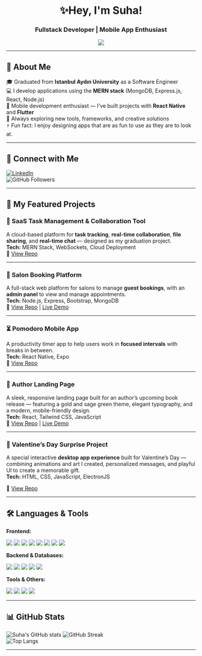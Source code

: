 <!-- Banner / Intro -->
<h1 align="center">✨Hey, I'm Suha!</h1>
<h3 align="center">Fullstack Developer | Mobile App Enthusiast</h3>

<!-- Typing Animation -->
<p align="center">
  <a href="https://git.io/typing-svg">
    <img src="https://readme-typing-svg.herokuapp.com?lines=Fullstack+Developer;Mobile+Dev+Enthusiast;Aesthetic+Lover&center=true&width=500&height=50">
  </a>
</p>


---

## 🚀 About Me  
🎓 Graduated from **Istanbul Aydın University** as a Software Engineer  
💻 I develop applications using the **MERN stack** (MongoDB, Express.js, React, Node.js)  
📱 Mobile development enthusiast — I’ve built projects with **React Native** and **Flutter**  
🌱 Always exploring new tools, frameworks, and creative solutions  
⚡ Fun fact: I enjoy designing apps that are as fun to use as they are to look at.  

---

## 🔗 Connect with Me  
[![LinkedIn](https://img.shields.io/badge/LinkedIn-0077B5?style=for-the-badge&logo=linkedin&logoColor=white)](https://linkedin.com/in/suhamirza)  
![GitHub Followers](https://img.shields.io/github/followers/suhamirza?style=for-the-badge&logo=github)  

---

## 💼 My Featured Projects  

### **📌 SaaS Task Management & Collaboration Tool**  
A cloud-based platform for **task tracking**, **real-time collaboration**, **file sharing**, and **real-time chat** — designed as my graduation project.  
**Tech:** MERN Stack, WebSockets, Cloud Deployment  
🔗 [View Repo](https://github.com/suhamirza/gradproject)

---

### **💇 Salon Booking Platform**  
A full-stack web platform for salons to manage **guest bookings**, with an **admin panel** to view and manage appointments.  
**Tech:** Node.js, Express, Bootstrap, MongoDB  
🔗 [View Repo](https://github.com/suhamirza/suhamirza.github.io) | [Live Demo](https://suhamirza.github.io)

---

### **⏳ Pomodoro Mobile App**  
A productivity timer app to help users work in **focused intervals** with breaks in between.  
**Tech:** React Native, Expo  
🔗 [View Repo](https://github.com/suhamirza/pomodoro-mobile)

---

### **📖 Author Landing Page**  
A sleek, responsive landing page built for an author’s upcoming book release — featuring a gold and sage green theme, elegant typography, and a modern, mobile-friendly design.  
**Tech:** React, Tailwind CSS, JavaScript  
🔗 [View Repo](https://github.com/suhamirza/author-landing-page) | [Live Demo](https://hayatkhantheauthor.com)

---

### **💌 Valentine’s Day Surprise Project**  
A special interactive **desktop app experience** built for Valentine’s Day — combining animations and art I created, personalized messages, and playful UI to create a memorable gift.  
**Tech:** HTML, CSS, JavaScript, ElectronJS

🔗 [View Repo](https://github.com/suhamirza/valentinesProject) 

---

## 🛠️ Languages & Tools  

**Frontend:**  
<p align="left">
  <img src="https://img.shields.io/badge/React-20232A?style=for-the-badge&logo=react&logoColor=61DAFB" />
  <img src="https://img.shields.io/badge/React%20Native-20232A?style=for-the-badge&logo=react&logoColor=61DAFB" />
  <img src="https://img.shields.io/badge/Flutter-02569B?style=for-the-badge&logo=flutter&logoColor=white" />
  <img src="https://img.shields.io/badge/Bootstrap-563D7C?style=for-the-badge&logo=bootstrap&logoColor=white" />
  <img src="https://img.shields.io/badge/HTML5-E34F26?style=for-the-badge&logo=html5&logoColor=white" />
  <img src="https://img.shields.io/badge/CSS3-1572B6?style=for-the-badge&logo=css3&logoColor=white" />
  <img src="https://img.shields.io/badge/JavaScript-F7DF1E?style=for-the-badge&logo=javascript&logoColor=black" />
  <img src="https://img.shields.io/badge/TypeScript-007ACC?style=for-the-badge&logo=typescript&logoColor=white" />
</p>

**Backend & Databases:**  
<p align="left">
  <img src="https://img.shields.io/badge/Node.js-339933?style=for-the-badge&logo=nodedotjs&logoColor=white" />
  <img src="https://img.shields.io/badge/Express.js-000000?style=for-the-badge&logo=express&logoColor=white" />
  <img src="https://img.shields.io/badge/MongoDB-4EA94B?style=for-the-badge&logo=mongodb&logoColor=white" />
  <img src="https://img.shields.io/badge/PostgreSQL-316192?style=for-the-badge&logo=postgresql&logoColor=white" />
  <img src="https://img.shields.io/badge/MySQL-4479A1?style=for-the-badge&logo=mysql&logoColor=white" />
</p>

**Tools & Others:**  
<p align="left">
  <img src="https://img.shields.io/badge/Git-F05032?style=for-the-badge&logo=git&logoColor=white" />
  <img src="https://img.shields.io/badge/Figma-F24E1E?style=for-the-badge&logo=figma&logoColor=white" />
  <img src="https://img.shields.io/badge/Docker-2496ED?style=for-the-badge&logo=docker&logoColor=white" />
  <img src="https://img.shields.io/badge/Firebase-FFCA28?style=for-the-badge&logo=firebase&logoColor=black" />
</p>

---

## 📊 GitHub Stats  
![Suha's GitHub stats](https://github-readme-stats.vercel.app/api?username=suhamirza&show_icons=true&theme=dracula)  ![GitHub Streak](https://github-readme-streak-stats.herokuapp.com/?user=suhamirza&theme=dracula)  
![Top Langs](https://github-readme-stats.vercel.app/api/top-langs/?username=suhamirza&layout=compact&theme=dracula)  

---
